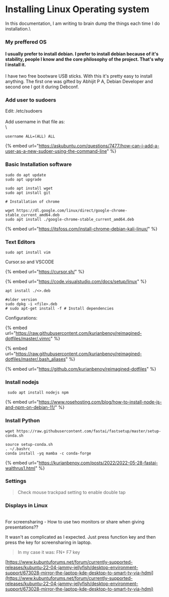 # Installing Linux Operating system

In this documentation, I am writing to brain dump the things each time I do installation.\


### My preffered OS

#### &#x20;I usually prefer to install debian. I prefer to install debian because of it's stability, people I know and the core philosophy of the project. That's why I install it.



I have two free bootware USB sticks. With this it's pretty easy to install anything. The first one was gifted by Abhijit P A, Debian Developer and second one I got it during Debconf.



### Add user to sudoers

Edit: /etc/sudoers\
\
Add username in that file as:\
\


```
username ALL=(ALL) ALL
```

{% embed url="https://askubuntu.com/questions/7477/how-can-i-add-a-user-as-a-new-sudoer-using-the-command-line" %}

### Basic Installation software



```
sudo do apt update
sudo apt upgrade

sudo apt install wget
sudo apt install git

# Installation of chrome

wget https://dl.google.com/linux/direct/google-chrome-stable_current_amd64.deb
sudo apt install ./google-chrome-stable_current_amd64.deb
```



{% embed url="https://itsfoss.com/install-chrome-debian-kali-linux/" %}



### Text Editors



```
sudo apt install vim
```

Cursor.so and VSCODE



{% embed url="https://cursor.sh/" %}

{% embed url="https://code.visualstudio.com/docs/setup/linux" %}



```
apt install ./<>.deb

#older version
sudo dpkg -i <file>.deb
# sudo apt-get install -f # Install dependencies
```



Configurations:

{% embed url="https://raw.githubusercontent.com/kurianbenoy/reimagined-dotfiles/master/.vimrc" %}



{% embed url="https://raw.githubusercontent.com/kurianbenoy/reimagined-dotfiles/master/.bash_aliases" %}

{% embed url="https://github.com/kurianbenoy/reimagined-dotfiles" %}



### Install nodejs



```
 sudo apt install nodejs npm
```

{% embed url="https://www.rosehosting.com/blog/how-to-install-node-js-and-npm-on-debian-11/" %}

### Install Python



```
wget https://raw.githubusercontent.com/fastai/fastsetup/master/setup-conda.sh

source setup-conda.sh
. ~/.bashrc
conda install -yq mamba -c conda-forge
```

{% embed url="https://kurianbenoy.com/posts/2022/2022-05-28-fastai-walthrus1.html" %}



### Settings



> Check mouse trackpad setting to enable double tap



### Displays in Linux

\
For screensharing - How to use two monitors or share when giving presentations??



It wasn't as complicated as I expected. Just press function key and then press the key for screensharing in laptop.

> In my case it was: FN+ F7 key
>
>

[https://www.kubuntuforums.net/forum/currently-supported-releases/kubuntu-22-04-jammy-jellyfish/desktop-environment-support/673028-mirror-the-laptop-kde-desktop-to-smart-tv-via-hdmi](https://www.kubuntuforums.net/forum/currently-supported-releases/kubuntu-22-04-jammy-jellyfish/desktop-environment-support/673028-mirror-the-laptop-kde-desktop-to-smart-tv-via-hdmi)



